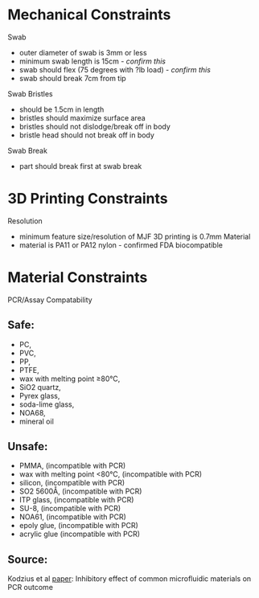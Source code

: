 # Mechanical Constraints
Swab
- outer diameter of swab is 3mm or less
- minimum swab length is 15cm - *confirm this*
- swab should flex (75 degrees with ?lb load) - *confirm this*
- swab should break 7cm from tip

Swab Bristles
- should be 1.5cm in length
- bristles should maximize surface area
- bristles should not dislodge/break off in body
- bristle head should not break off in body

Swab Break
- part should break first at swab break


# 3D Printing Constraints
Resolution
- minimum feature size/resolution of MJF 3D printing is 0.7mm
Material
- material is PA11 or PA12 nylon - confirmed FDA biocompatible 

# Material Constraints
PCR/Assay Compatability

## Safe: 

- PC, 
- PVC, 
- PP, 
- PTFE, 
- wax with melting point ≥80°C, 
- SiO2 quartz, 
- Pyrex glass, 
- soda-lime glass, 
- NOA68, 
- mineral oil

## Unsafe: 

- PMMA, (incompatible with PCR)
- wax with melting point <80°C, (incompatible with PCR)
- silicon, (incompatible with PCR)
- SO2 5600Å, (incompatible with PCR)
- ITP glass, (incompatible with PCR)
- SU-8, (incompatible with PCR)
- NOA61, (incompatible with PCR)
- epoly glue, (incompatible with PCR)
- acrylic glue (incompatible with PCR)

## Source:

Kodzius et al [paper](kodzius2012.pdf): Inhibitory effect of common microfluidic materials on PCR outcome



